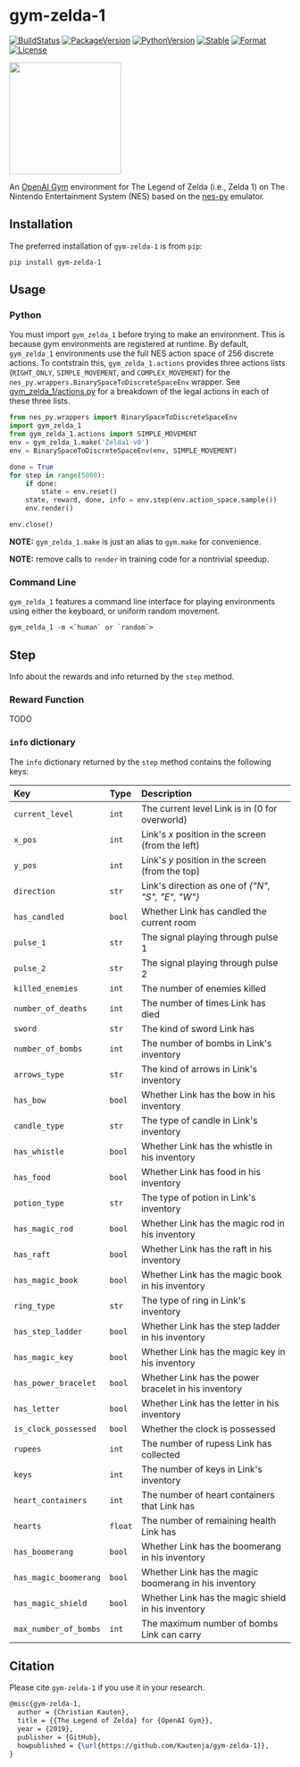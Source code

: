 # gym-zelda-1

[![BuildStatus][build-status]][ci-server]
[![PackageVersion][pypi-version]][pypi-home]
[![PythonVersion][python-version]][python-home]
[![Stable][pypi-status]][pypi-home]
[![Format][pypi-format]][pypi-home]
[![License][pypi-license]](LICENSE)

[build-status]: https://travis-ci.com/Kautenja/gym-zelda-1.svg?branch=master
[ci-server]: https://travis-ci.com/Kautenja/gym-zelda-1
[pypi-version]: https://badge.fury.io/py/gym-zelda-1.svg
[pypi-license]: https://img.shields.io/pypi/l/gym-zelda-1.svg
[pypi-status]: https://img.shields.io/pypi/status/gym-zelda-1.svg
[pypi-format]: https://img.shields.io/pypi/format/gym-zelda-1.svg
[pypi-home]: https://badge.fury.io/py/gym-zelda-1
[python-version]: https://img.shields.io/pypi/pyversions/gym-zelda-1.svg
[python-home]: https://python.org

<img
  src="https://user-images.githubusercontent.com/2184469/58208692-dae16580-7caa-11e9-82cf-2e870c681201.gif"
  width="200px" />

An [OpenAI Gym](https://github.com/openai/gym) environment for The Legend of
Zelda (i.e., Zelda 1) on The Nintendo Entertainment System (NES) based on
the [nes-py](https://github.com/Kautenja/nes-py) emulator.

## Installation

The preferred installation of `gym-zelda-1` is from `pip`:

```shell
pip install gym-zelda-1
```

## Usage

### Python

You must import `gym_zelda_1` before trying to make an environment.
This is because gym environments are registered at runtime. By default,
`gym_zelda_1` environments use the full NES action space of 256
discrete actions. To contstrain this, `gym_zelda_1.actions` provides
three actions lists (`RIGHT_ONLY`, `SIMPLE_MOVEMENT`, and `COMPLEX_MOVEMENT`)
for the `nes_py.wrappers.BinarySpaceToDiscreteSpaceEnv` wrapper. See
[gym_zelda_1/actions.py](gym_zelda_1/actions.py) for a
breakdown of the legal actions in each of these three lists.

```python
from nes_py.wrappers import BinarySpaceToDiscreteSpaceEnv
import gym_zelda_1
from gym_zelda_1.actions import SIMPLE_MOVEMENT
env = gym_zelda_1.make('Zelda1-v0')
env = BinarySpaceToDiscreteSpaceEnv(env, SIMPLE_MOVEMENT)

done = True
for step in range(5000):
    if done:
        state = env.reset()
    state, reward, done, info = env.step(env.action_space.sample())
    env.render()

env.close()
```

**NOTE:** `gym_zelda_1.make` is just an alias to `gym.make` for
convenience.

**NOTE:** remove calls to `render` in training code for a nontrivial
speedup.

### Command Line

`gym_zelda_1` features a command line interface for playing
environments using either the keyboard, or uniform random movement.

```shell
gym_zelda_1 -m <`human` or `random`>
```

## Step

Info about the rewards and info returned by the `step` method.

### Reward Function

TODO

### `info` dictionary

The `info` dictionary returned by the `step` method contains the following
keys:

| Key                   | Type    | Description
|:----------------------|:--------|:------------------------------------------------------|
| `current_level`       | `int`   | The current level Link is in (0 for overworld)
| `x_pos`               | `int`   | Link's _x_ position in the screen (from the left)
| `y_pos`               | `int`   | Link's _y_ position in the screen (from the top)
| `direction`           | `str`   | Link's direction as one of _{"N", "S", "E", "W"}_
| `has_candled`         | `bool`  | Whether Link has candled the current room
| `pulse_1`             | `str`   | The signal playing through pulse 1
| `pulse_2`             | `str`   | The signal playing through pulse 2
| `killed_enemies`      | `int`   | The number of enemies killed
| `number_of_deaths`    | `int`   | The number of times Link has died
| `sword`               | `str`   | The kind of sword Link has
| `number_of_bombs`     | `int`   | The number of bombs in Link's inventory
| `arrows_type`         | `str`   | The kind of arrows in Link's inventory
| `has_bow`             | `bool`  | Whether Link has the bow in his inventory
| `candle_type`         | `str`   | The type of candle in Link's inventory
| `has_whistle`         | `bool`  | Whether Link has the whistle in his inventory
| `has_food`            | `bool`  | Whether Link has food in his inventory
| `potion_type`         | `str`   | The type of potion in Link's inventory
| `has_magic_rod`       | `bool`  | Whether Link has the magic rod in his inventory
| `has_raft`            | `bool`  | Whether Link has the raft in his inventory
| `has_magic_book`      | `bool`  | Whether Link has the magic book in his inventory
| `ring_type`           | `str`   | The type of ring in Link's inventory
| `has_step_ladder`     | `bool`  | Whether Link has the step ladder in his inventory
| `has_magic_key`       | `bool`  | Whether Link has the magic key in his inventory
| `has_power_bracelet`  | `bool`  | Whether Link has the power bracelet in his inventory
| `has_letter`          | `bool`  | Whether Link has the letter in his inventory
| `is_clock_possessed`  | `bool`  | Whether the clock is possessed
| `rupees`              | `int`   | The number of rupess Link has collected
| `keys`                | `int`   | The number of keys in Link's inventory
| `heart_containers`    | `int`   | The number of heart containers that Link has
| `hearts`              | `float` | The number of remaining health Link has
| `has_boomerang`       | `bool`  | Whether Link has the boomerang in his inventory
| `has_magic_boomerang` | `bool`  | Whether Link has the magic boomerang in his inventory
| `has_magic_shield`    | `bool`  | Whether Link has the magic shield in his inventory
| `max_number_of_bombs` | `int`   | The maximum number of bombs Link can carry

## Citation

Please cite `gym-zelda-1` if you use it in your research.

```tex
@misc{gym-zelda-1,
  author = {Christian Kauten},
  title = {{The Legend of Zelda} for {OpenAI Gym}},
  year = {2019},
  publisher = {GitHub},
  howpublished = {\url{https://github.com/Kautenja/gym-zelda-1}},
}
```
